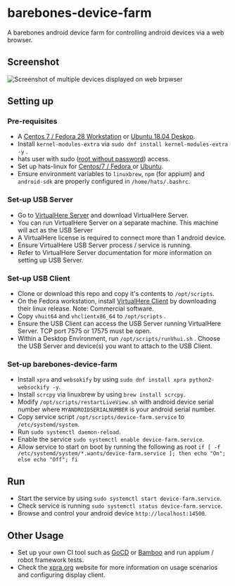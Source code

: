 # barebones-device-farm
A barebones android device farm for controlling android devices via a web browser.

## Screenshot

![Screenshot of multiple devices displayed on web brpwser](https://raw.githubusercontent.com/younglim/barebones-device-farm/master/device-farm-screenshot.png)

## Setting up

### Pre-requisites
- A [Centos 7 / Fedora 28 Workstation](https://getfedora.org/en/workstation/download) or [Ubuntu 18.04 Deskop](http://releases.ubuntu.com/18.04).
- Install `kernel-modules-extra` via `sudo dnf install kernel-modules-extra -y` .
- hats user with sudo ([root without password](https://www.digitalocean.com/community/tutorials/how-to-create-a-sudo-user-on-centos-quickstart)) access.
- Set up hats-linux for [Centos/7 / Fedora ](https://github.com/younglim/hats-linux/blob/master/centos-7/INSTALL.md) or [Ubuntu](https://github.com/younglim/hats-linux/blob/master/ubuntu/INSTALL.md). 
- Ensure environment variables to `linuxbrew`, `npm` (for appium) and `android-sdk` are properly configured in `/home/hats/.bashrc`.

### Set-up USB Server
- Go to [VirtualHere Server](https://virtualhere.com/content/usb-servers) and download VirtualHere Server. 
- You can run VirtualHere Server on a separate machine. This machine will act as the USB Server
- A VirtualHere license is required to connect more than 1 android device.
- Ensure VirtualHere USB Server process / service is running.
- Refer to VirtualHere Server documentation for more information on setting up USB Server.

### Set-up USB Client
- Clone or download this repo and copy it's contents to `/opt/scripts`.
- On the Fedora workstation, install [VirtualHere Client](https://www.virtualhere.com/usb_client_software) by downloading their linux release. Note: Commercial software.
- Copy `vhuit64` and `vhclientx86_64` to `/opt/scripts` .
- Ensure the USB Client can access the USB Server running VirtualHere Server. TCP port 7575 or 17575 must be open.
- Within a Desktop Environment, run `/opt/scripts/runVhui.sh` . Choose the USB Server and device(s) you want to attach to the USB Client.

### Set-up barebones-device-farm
- Install `xpra` and `websokify` by using `sudo dnf install xpra python2-websockify -y`.
- Install `scrcpy` via linuxbrew by using `brew install scrcpy`.
- Modify `/opt/scripts/restartLiveView.sh` with android device serial number where `MYANDROIDSERIALNUMBER` is your android serial number.
- Copy service script `/opt/scripts/device-farm.service` to `/etc/systemd/system`.
- Run `sudo systemctl daemon-reload`.
- Enable the service `sudo systemctl enable device-farm.service`.
- Allow service to start on boot by running the following as root `if [ -f /etc/systemd/system/*.wants/device-farm.service ]; then echo "On"; else echo "Off"; fi`

## Run
- Start the service by using `sudo systemctl start device-farm.service`.
- Check service is running `sudo systemctl status device-farm.service`.
- Browse and control your android device `http://localhost:14500`.

## Other Usage
- Set up your own CI tool such as [GoCD](https://www.gocd.org) or [Bamboo](https://www.atlassian.com/software/bamboo) and run appium / robot framework tests.
- Check the [xpra.org](https://www.xpra.org) website for more information on usage scenarios and configuring display client.
